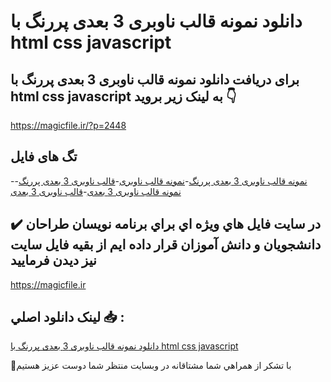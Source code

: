 # دانلود نمونه قالب ناوبری 3 بعدی پررنگ با html css javascript

## برای دریافت دانلود نمونه قالب ناوبری 3 بعدی پررنگ با html css javascript به لینک زیر بروید 👇

https://magicfile.ir/?p=2448

## تگ های فایل

-[نمونه قالب ناوبری 3 بعدی پررنگ](https://magicfile.ir/product/%d9%86%d9%85%d9%88%d9%86%d9%87-%d9%82%d8%a7%d9%84%d8%a8-%d9%86%d8%a7%d9%88%d8%a8%d8%b1%db%8c-3-%d8%a8%d8%b9%d8%af%db%8c-%d9%be%d8%b1%d8%b1%d9%86%da%af-%d8%a8%d8%a7-html-css-javascript/)-[نمونه قالب ناوبری](https://magicfile.ir/product/%d9%86%d9%85%d9%88%d9%86%d9%87-%d9%82%d8%a7%d9%84%d8%a8-%d9%86%d8%a7%d9%88%d8%a8%d8%b1%db%8c-3-%d8%a8%d8%b9%d8%af%db%8c-%d9%be%d8%b1%d8%b1%d9%86%da%af-%d8%a8%d8%a7-html-css-javascript/)-[قالب ناوبری 3 بعدی پررنگ](https://magicfile.ir/product/%d9%86%d9%85%d9%88%d9%86%d9%87-%d9%82%d8%a7%d9%84%d8%a8-%d9%86%d8%a7%d9%88%d8%a8%d8%b1%db%8c-3-%d8%a8%d8%b9%d8%af%db%8c-%d9%be%d8%b1%d8%b1%d9%86%da%af-%d8%a8%d8%a7-html-css-javascript/)-[نمونه قالب ناوبری 3 بعدی](https://magicfile.ir/product/%d9%86%d9%85%d9%88%d9%86%d9%87-%d9%82%d8%a7%d9%84%d8%a8-%d9%86%d8%a7%d9%88%d8%a8%d8%b1%db%8c-3-%d8%a8%d8%b9%d8%af%db%8c-%d9%be%d8%b1%d8%b1%d9%86%da%af-%d8%a8%d8%a7-html-css-javascript/)-[قالب ناوبری 3 بعدی](https://magicfile.ir/product/%d9%86%d9%85%d9%88%d9%86%d9%87-%d9%82%d8%a7%d9%84%d8%a8-%d9%86%d8%a7%d9%88%d8%a8%d8%b1%db%8c-3-%d8%a8%d8%b9%d8%af%db%8c-%d9%be%d8%b1%d8%b1%d9%86%da%af-%d8%a8%d8%a7-html-css-javascript/)

## ✔️ در سايت فايل هاي ويژه اي براي برنامه نويسان طراحان دانشجويان و دانش آموزان قرار داده ايم از بقيه فايل سايت نيز ديدن فرماييد

https://magicfile.ir


## لينک دانلود اصلي 📥 :

[دانلود نمونه قالب ناوبری 3 بعدی پررنگ با html css javascript](https://magicfile.ir/product/%d9%86%d9%85%d9%88%d9%86%d9%87-%d9%82%d8%a7%d9%84%d8%a8-%d9%86%d8%a7%d9%88%d8%a8%d8%b1%db%8c-3-%d8%a8%d8%b9%d8%af%db%8c-%d9%be%d8%b1%d8%b1%d9%86%da%af-%d8%a8%d8%a7-html-css-javascript/) 


🙏با تشکر از همراهي شما مشتاقانه در وبسایت منتظر شما دوست عزیز هستیم

